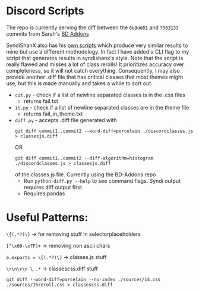# Discord Scripts
The repo is currently serving the diff between the `6b9dd01` and `7583133` commits from Sarah's [BD Addons](https://github.com/itmesarah/classchanges/commits/main/discordclasses.js)

SyndiShanX also has his [own scripts](https://github.com/SyndiShanX/Update-Classes) which produce very similar results to mine but use a different methodology. In fact I have added a CLI flag to my script that generates results in syndishanx's style. Note that the script is really flawed and misses a lot of class rerolls! It prioritizes accuracy over completeness, so it will not catch everything. Consequently, I may also provide another .diff file that has critical classes that most themes might use, but this is made manually and takes a while to sort out.

- `cit.py` - check if a list of newline separated classes is in the .css files
    - returns fail.txt
- `it.py` - check if a list of newline separated classes are in the theme file 
    - returns fail_in_theme.txt
- `diff.py` - accepts .diff file generated with 
    ```git
    git diff commit1..commit2 --word-diff=porcelain ./discordclasses.js > classesjs.diff
    ``` 
    OR 
    ```git
    git diff commit1..commit2 --diff-algorithm=histogram ./discordclasses.js > classesjs.diff 
    ```
    of the classes.js file. Currently using the BD-Addons repo
    - Run `python diff.py --help` to see command flags. Syndi output requires diff output first
    - Requires pandas

# Useful Patterns:
`\{(.*?)\}` -> for removing stuff in selectorplaceholders

`[^\x00-\x7F]+` -> removing non ascii chars

`e.exports = \{(.*?)\}` -> classes.js stuff

`\r\n\r\n \..*` -> classescss.diff stuff

`git diff --word-diff=porcelain --no-index ./sources/14.css ./sources/15reroll.css > classescss.diff`
